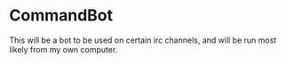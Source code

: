 # CommandBot
This will be a bot to be used on certain irc channels, and will be run most likely from my own computer.
